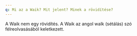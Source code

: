 ```yaml
---
q: Mi az a Waik? Mit jelent? Minek a rövidítése?
---
```


A Waik nem egy rövidítés. A Waik az angol walk (sétálás) szó félreolvasásából keletkezett.